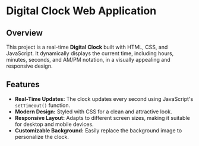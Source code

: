 # Digital Clock Web Application

## Overview
This project is a real-time **Digital Clock** built with HTML, CSS, and JavaScript. It dynamically displays the current time, including hours, minutes, seconds, and AM/PM notation, in a visually appealing and responsive design.

## Features
- **Real-Time Updates:** The clock updates every second using JavaScript's `setTimeout()` function.
- **Modern Design:** Styled with CSS for a clean and attractive look.
- **Responsive Layout:** Adapts to different screen sizes, making it suitable for desktop and mobile devices.
- **Customizable Background:** Easily replace the background image to personalize the clock.


